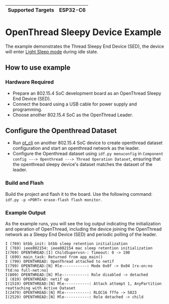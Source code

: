 | Supported Targets | ESP32-C6 |
| ----------------- | -------- |

# OpenThread Sleepy Device Example

The example demonstrates the Thread Sleepy End Device (SED), the device will enter [Light Sleep mode](https://docs.espressif.com/projects/esp-idf/en/latest/esp32c6/api-reference/system/sleep_modes.html#sleep-modes) during idle state.
## How to use example

### Hardware Required

* Prepare an 802.15.4 SoC development board as an OpenThread Sleepy End Device (SED).
* Connect the board using a USB cable for power supply and programming.
* Choose another 802.15.4 SoC as the OpenThread Leader.

## Configure the Openthread Dataset

* Run [ot_cli](../ot_cli/) on another 802.15.4 SoC device to create openthread dataset configuration and start an openthread network as the leader.
* Configure the Openthread dataset using `idf.py menuconfig` in `Component config ---> Openthread ---> Thread Operation Dataset`, ensuring that the openthread sleepy device's dataset matches the dataset of the leader.

### Build and Flash

Build the project and flash it to the board. Use the following command: `idf.py -p <PORT> erase-flash flash monitor`.

### Example Output

As the example runs, you will see the log output indicating the initialization and operation of OpenThread, including the device joining the OpenThread network as a Sleepy End Device (SED) and periodic polling of the leader.

```
I (769) btbb_init: btbb sleep retention initialization
I (769) ieee802154: ieee802154 mac sleep retention initialization
I(769) OPENTHREAD:[I] ChildSupervsn-: Timeout: 0 -> 190
I (699) main_task: Returned from app_main()
I (799) OPENTHREAD: OpenThread attached to netif
I(799) OPENTHREAD:[N] Mle-----------: Mode 0x0f -> 0x04 [rx-on:no ftd:no full-net:no]
I(809) OPENTHREAD:[N] Mle-----------: Role disabled -> detached
I (819) OPENTHREAD: netif up
I(1519) OPENTHREAD:[N] Mle-----------: Attach attempt 1, AnyPartition reattaching with Active Dataset
I(2479) OPENTHREAD:[N] Mle-----------: RLOC16 fffe -> 5023
I(2529) OPENTHREAD:[N] Mle-----------: Role detached -> child
```  